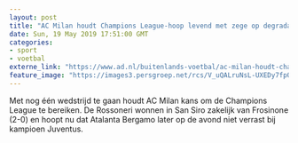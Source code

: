 ```yaml
---
layout: post
title: "AC Milan houdt Champions League-hoop levend met zege op degradant"
date: Sun, 19 May 2019 17:51:00 GMT
categories: 
- sport 
- voetbal 
externe_link: "https://www.ad.nl/buitenlands-voetbal/ac-milan-houdt-champions-league-hoop-levend-met-zege-op-degradant~a90711ad/"
feature_image: "https://images3.persgroep.net/rcs/V_uQALruNsL-UXEDy7fpQH_wnI0/diocontent/148776149/_fitwidth/400/?appId=21791a8992982cd8da851550a453bd7f&quality=0.7"
---
```


Met nog één wedstrijd te gaan houdt AC Milan kans om de Champions League te bereiken. De Rossoneri wonnen in San Siro zakelijk van Frosinone (2-0) en hoopt nu dat Atalanta Bergamo later op de avond niet verrast bij kampioen Juventus.
